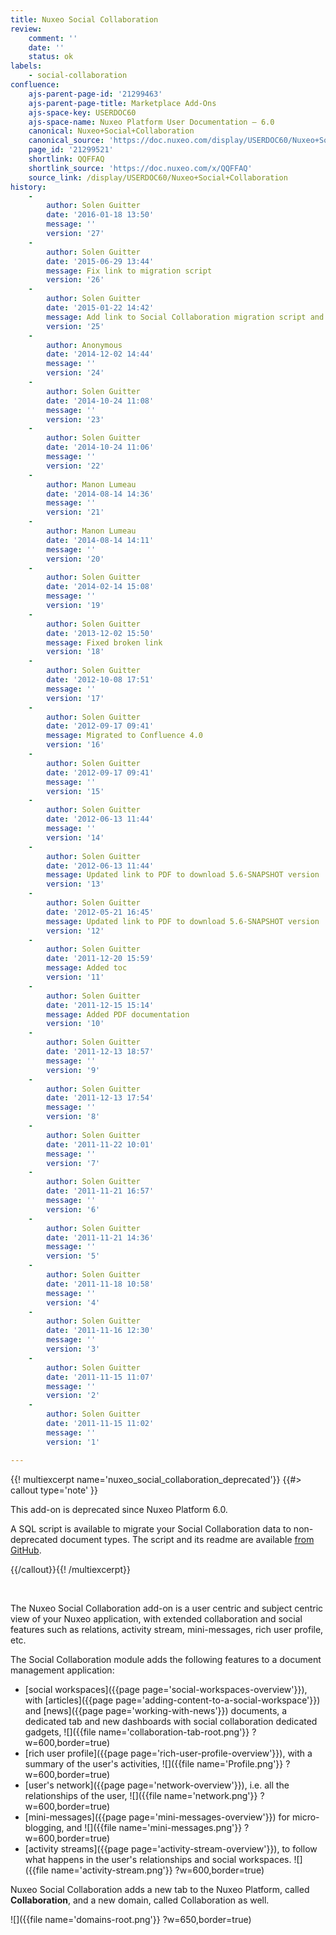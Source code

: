 ```yaml
---
title: Nuxeo Social Collaboration
review:
    comment: ''
    date: ''
    status: ok
labels:
    - social-collaboration
confluence:
    ajs-parent-page-id: '21299463'
    ajs-parent-page-title: Marketplace Add-Ons
    ajs-space-key: USERDOC60
    ajs-space-name: Nuxeo Platform User Documentation — 6.0
    canonical: Nuxeo+Social+Collaboration
    canonical_source: 'https://doc.nuxeo.com/display/USERDOC60/Nuxeo+Social+Collaboration'
    page_id: '21299521'
    shortlink: QQFFAQ
    shortlink_source: 'https://doc.nuxeo.com/x/QQFFAQ'
    source_link: /display/USERDOC60/Nuxeo+Social+Collaboration
history:
    - 
        author: Solen Guitter
        date: '2016-01-18 13:50'
        message: ''
        version: '27'
    - 
        author: Solen Guitter
        date: '2015-06-29 13:44'
        message: Fix link to migration script
        version: '26'
    - 
        author: Solen Guitter
        date: '2015-01-22 14:42'
        message: Add link to Social Collaboration migration script and readme
        version: '25'
    - 
        author: Anonymous
        date: '2014-12-02 14:44'
        message: ''
        version: '24'
    - 
        author: Solen Guitter
        date: '2014-10-24 11:08'
        message: ''
        version: '23'
    - 
        author: Solen Guitter
        date: '2014-10-24 11:06'
        message: ''
        version: '22'
    - 
        author: Manon Lumeau
        date: '2014-08-14 14:36'
        message: ''
        version: '21'
    - 
        author: Manon Lumeau
        date: '2014-08-14 14:11'
        message: ''
        version: '20'
    - 
        author: Solen Guitter
        date: '2014-02-14 15:08'
        message: ''
        version: '19'
    - 
        author: Solen Guitter
        date: '2013-12-02 15:50'
        message: Fixed broken link
        version: '18'
    - 
        author: Solen Guitter
        date: '2012-10-08 17:51'
        message: ''
        version: '17'
    - 
        author: Solen Guitter
        date: '2012-09-17 09:41'
        message: Migrated to Confluence 4.0
        version: '16'
    - 
        author: Solen Guitter
        date: '2012-09-17 09:41'
        message: ''
        version: '15'
    - 
        author: Solen Guitter
        date: '2012-06-13 11:44'
        message: ''
        version: '14'
    - 
        author: Solen Guitter
        date: '2012-06-13 11:44'
        message: Updated link to PDF to download 5.6-SNAPSHOT version
        version: '13'
    - 
        author: Solen Guitter
        date: '2012-05-21 16:45'
        message: Updated link to PDF to download 5.6-SNAPSHOT version
        version: '12'
    - 
        author: Solen Guitter
        date: '2011-12-20 15:59'
        message: Added toc
        version: '11'
    - 
        author: Solen Guitter
        date: '2011-12-15 15:14'
        message: Added PDF documentation
        version: '10'
    - 
        author: Solen Guitter
        date: '2011-12-13 18:57'
        message: ''
        version: '9'
    - 
        author: Solen Guitter
        date: '2011-12-13 17:54'
        message: ''
        version: '8'
    - 
        author: Solen Guitter
        date: '2011-11-22 10:01'
        message: ''
        version: '7'
    - 
        author: Solen Guitter
        date: '2011-11-21 16:57'
        message: ''
        version: '6'
    - 
        author: Solen Guitter
        date: '2011-11-21 14:36'
        message: ''
        version: '5'
    - 
        author: Solen Guitter
        date: '2011-11-18 10:58'
        message: ''
        version: '4'
    - 
        author: Solen Guitter
        date: '2011-11-16 12:30'
        message: ''
        version: '3'
    - 
        author: Solen Guitter
        date: '2011-11-15 11:07'
        message: ''
        version: '2'
    - 
        author: Solen Guitter
        date: '2011-11-15 11:02'
        message: ''
        version: '1'

---
```

{{! multiexcerpt name='nuxeo_social_collaboration_deprecated'}} {{#> callout type='note' }}

<div class="message-content">

This add-on is deprecated since Nuxeo Platform 6.0.

A SQL script is available to migrate your Social Collaboration data to non-deprecated document types. The script and its readme are available [from GitHub](https://github.com/nuxeo/nuxeo-social-collaboration/tree/release-7.2/migration).

</div>

{{/callout}}{{! /multiexcerpt}}

&nbsp;

The Nuxeo Social Collaboration add-on is a user centric and subject centric view of your Nuxeo application, with extended collaboration and social features such as relations, activity stream, mini-messages, rich user profile, etc.

The Social Collaboration module adds the following features to a document management application:

*   [social workspaces]({{page page='social-workspaces-overview'}}), with [articles]({{page page='adding-content-to-a-social-workspace'}}) and [news]({{page page='working-with-news'}}) documents, a dedicated tab and new dashboards with social collaboration dedicated gadgets,
    ![]({{file name='collaboration-tab-root.png'}} ?w=600,border=true)
*   [rich user profile]({{page page='rich-user-profile-overview'}}), with a summary of the user's activities,
    ![]({{file name='Profile.png'}} ?w=600,border=true)
*   [user's network]({{page page='network-overview'}}), i.e. all the relationships of the user,
    ![]({{file name='network.png'}} ?w=600,border=true)
*   [mini-messages]({{page page='mini-messages-overview'}}) for micro-blogging, and
    ![]({{file name='mini-messages.png'}} ?w=600,border=true)
*   [activity streams]({{page page='activity-stream-overview'}}), to follow what happens in the user's relationships and social workspaces.
    ![]({{file name='activity-stream.png'}} ?w=600,border=true)

Nuxeo Social Collaboration adds a new tab to the Nuxeo Platform, called **Collaboration**, and a new domain, called Collaboration as well.

![]({{file name='domains-root.png'}} ?w=650,border=true)